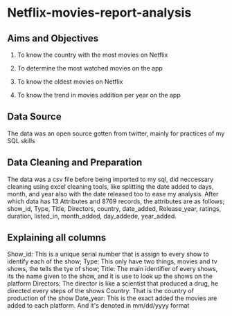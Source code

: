 # Netflix-movies-report-analysis
## Aims and Objectives
1. To know the country with the most movies on Netflix

2. To determine the most watched movies on the app

3. To know the oldest movies on Netflix

4. To know the trend in movies addition per year on the app

## Data Source
The data was an open source gotten from twitter, mainly for practices of my SQL skills 

## Data Cleaning and Preparation
The data was a csv file before being imported to my sql, did neccessary cleaning using excel cleaning tools, like splitting the date added to days, month, and year also with the date released too to ease my analysis. After which data has 13 Attributes and 8769 records, the attributes are as follows; show_id, Type, Title, Directors, country, date_added, Release_year, ratings, duration, listed_in, month_added, day_addede, year_added.

## Explaining all columns
Show_id: This is a unique serial number that is assign to every show to identify each of the show;
Type: This only have two things, movies and tv shows, the tells the tye of show;
Title: The main identifier of every shows, its the name given to the show, and it is use to look up the shows on the platform
Directors: The director is like a scientist that produced a drug, he directed every steps of the shows
Country: That is the country of production of the show
Date_year: This is the exact added the movies are added to each platform. And it's denoted in mm/dd/yyyy format
